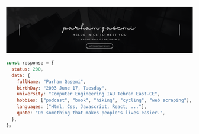 ![head](https://github.com/parham-qasemi/parham-qasemi/blob/main/Hello.png?raw=true)

```javascript
const response = {
  status: 200,
  data: {
    fullName: "Parham Qasemi",
    birthDay: "2003 June 17, Tuesday",
    university: "Computer Engineering IAU Tehran East-CE",
    hobbies: ["podcast", "book", "hiking", "cycling", "web scraping"],
    languages: ["Html, Css, Javascript, React, ..."],
    quote: "Do something that makes people's lives easier.",
  },
};
